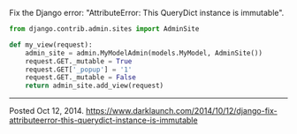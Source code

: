 Fix the Django error: "AttributeError: This QueryDict instance is immutable".

```python
from django.contrib.admin.sites import AdminSite

def my_view(request):
    admin_site = admin.MyModelAdmin(models.MyModel, AdminSite())
    request.GET._mutable = True
    request.GET['_popup'] = '1'
    request.GET._mutable = False
    return admin_site.add_view(request)
```

---

Posted Oct 12, 2014.
https://www.darklaunch.com/2014/10/12/django-fix-attributeerror-this-querydict-instance-is-immutable